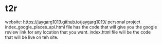 # t2r

website: https://jaygarg1019.github.io/jaygarg1019/
personal project
index_google_places_api.html file has the code that will give you the google review link for any location that you want.
index.html file will be the code that will be live on teh site.
